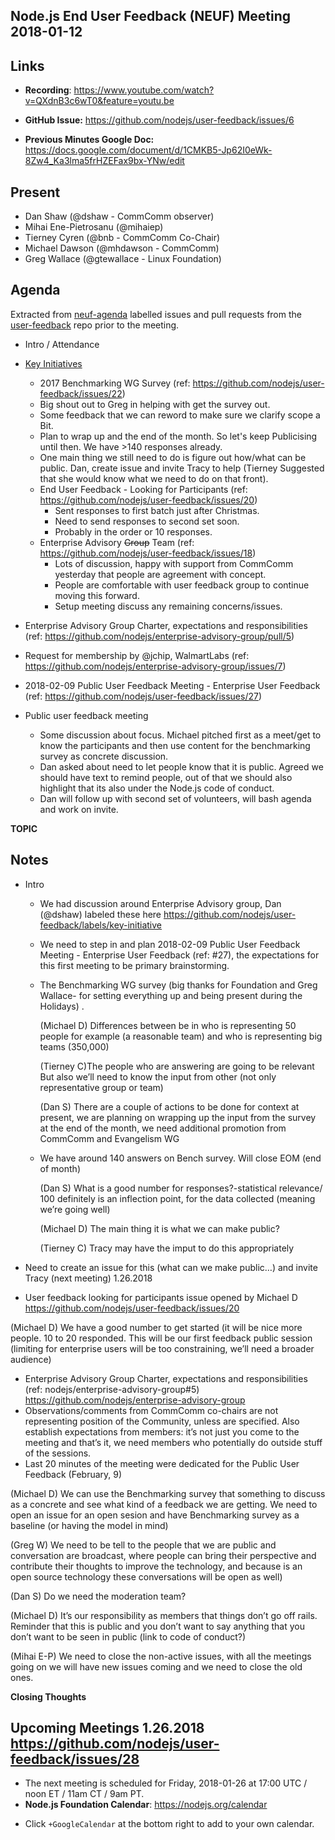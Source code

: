 ## Node.js End User Feedback (NEUF) Meeting 2018-01-12

## Links

* **Recording**: https://www.youtube.com/watch?v=QXdnB3c6wT0&feature=youtu.be

* **GitHub Issue:** https://github.com/nodejs/user-feedback/issues/6 
* **Previous Minutes Google Doc:** https://docs.google.com/document/d/1CMKB5-Jp62I0eWk-8Zw4_Ka3lma5frHZEFax9bx-YNw/edit 

## Present

- Dan Shaw (@dshaw - CommComm observer)
- Mihai Ene-Pietrosanu (@mihaiep)
- Tierney Cyren (@bnb - CommComm Co-Chair)
- Michael Dawson (@mhdawson - CommComm)
- Greg Wallace (@gtewallace - Linux Foundation)


## Agenda

Extracted from [neuf-agenda](https://github.com/nodejs/user-feedback/labels/neuf-agenda) labelled issues and pull requests from the [user-feedback](https://github.com/nodejs/user-feedback) repo prior to the meeting.

* Intro / Attendance
* [Key Initiatives](https://github.com/nodejs/user-feedback/labels/key-initiative)
  * 2017 Benchmarking WG Survey (ref: https://github.com/nodejs/user-feedback/issues/22)
   * Big shout out to Greg in helping with get the survey out.
   * Some feedback that we can reword to make sure we clarify scope a
     Bit.
   * Plan to wrap up and the end of the month. So let's keep
     Publicising until then. We have >140 responses already.
   * One main thing we still need to do is figure out how/what can
     be public.  Dan, create issue and invite Tracy to help (Tierney
     Suggested that she would know what we need to do on that front).   
  * End User Feedback - Looking for Participants (ref: https://github.com/nodejs/user-feedback/issues/20)
    * Sent responses to first batch just after Christmas.
    * Need to send responses to second set soon.
    * Probably in the order or 10 responses.   
  * Enterprise Advisory <strike>Group</strike> Team (ref: https://github.com/nodejs/user-feedback/issues/18)
    * Lots of discussion, happy with support from CommComm
      yesterday that people are agreement with concept.
    * People are comfortable with user feedback group to continue
      moving this forward.
    * Setup meeting discuss any remaining concerns/issues.

* Enterprise Advisory Group Charter, expectations and responsibilities (ref: https://github.com/nodejs/enterprise-advisory-group/pull/5)

* Request for membership by @jchip, WalmartLabs (ref: https://github.com/nodejs/enterprise-advisory-group/issues/7)

* 2018-02-09 Public User Feedback Meeting - Enterprise User Feedback (ref: https://github.com/nodejs/user-feedback/issues/27)


* Public user feedback meeting
  * Some discussion about focus.  Michael pitched first as a meet/get
    to know the participants and then use content for the benchmarking
    survey as concrete discussion. 
  * Dan asked about need to let people know that it is public.  Agreed
    we should have text to remind people, out of that we should also
    highlight that its also under the Node.js code of conduct.
  * Dan will follow up with second set of volunteers, will bash agenda
    and work on invite.

**TOPIC**
## Notes
* Intro 

  * We had discussion around Enterprise Advisory group, Dan (@dshaw) labeled these here
    https://github.com/nodejs/user-feedback/labels/key-initiative 
  * We need to step in and plan 2018-02-09 Public User Feedback Meeting - Enterprise User Feedback (ref: #27), 
  the expectations for this first meeting to be primary brainstorming.
  * The Benchmarking WG survey (big thanks for Foundation and Greg Wallace- for setting everything up and being present during the Holidays) .
  
     (Michael D) Differences between be in who is representing 50 people for example (a reasonable team) and who is representing big teams (350,000)
     
     (Tierney C)The people who are answering are going to be relevant
But also we’ll need to know the input from other (not only representative group or team)

     (Dan S) There are a couple of actions to be done for context at present, we are planning on wrapping up the input from the survey at the end of the month, we need additional promotion from CommComm   and Evangelism WG
  * We have around 140 answers on Bench survey. Will close EOM (end of month)
   
     (Dan S) What is a good number for responses?-statistical relevance/ 100 definitely is an inflection point,
     for the data collected (meaning we’re going well)
     
     (Michael D) The main thing it is what we can make public?
     
     (Tierney C) Tracy may have the imput to do this appropriately 
* Need to create an issue for this (what can we make public…) and invite Tracy (next meeting) 1.26.2018

* User feedback looking for participants issue opened by Michael D https://github.com/nodejs/user-feedback/issues/20     

(Michael D) We have a good number to get started (it will be nice more people. 10 to 20 responded. 
This will be our first feedback public session (limiting for enterprise users will be too constraining, we’ll need a broader audience)
   
* Enterprise Advisory Group Charter, expectations and responsibilities (ref: nodejs/enterprise-advisory-group#5)
https://github.com/nodejs/enterprise-advisory-group 
* Observations/comments from CommComm co-chairs are not representing position of the Community, unless are specified. Also establish expectations from members: it’s not just you come to the meeting and that’s it, we need members who potentially do outside stuff of the sessions. 
* Last 20 minutes of the meeting were dedicated for the Public User Feedback (February, 9)

(Michael D) We can use the Benchmarking survey that something to discuss as a concrete and see what kind of a feedback we are getting.
We need to open an issue for an open sesion and have Benchmarking survey as a baseline (or having the model in mind)

(Greg W) We need to be tell to the people that we are public and conversation are broadcast, where people can bring their perspective and contribute their thoughts to improve the technology, and because is an open source technology these conversations will be open as well)

(Dan S) Do we need the moderation team?

(Michael D) It’s our responsibility as members that things don’t go off rails. Reminder that this is public and you don’t want to say anything that you don’t want to be seen in public (link to code of conduct?)

(Mihai E-P) We need to close the non-active issues, with all the meetings going on we will have new issues coming and we need to close the old ones.  



**Closing Thoughts**


## Upcoming Meetings 1.26.2018 https://github.com/nodejs/user-feedback/issues/28 

* The next meeting is scheduled for Friday, 2018-01-26 at 17:00 UTC / noon ET / 11am CT / 9am PT.
* **Node.js Foundation Calendar**: https://nodejs.org/calendar
 - Click `+GoogleCalendar` at the bottom right to add to your own calendar.



